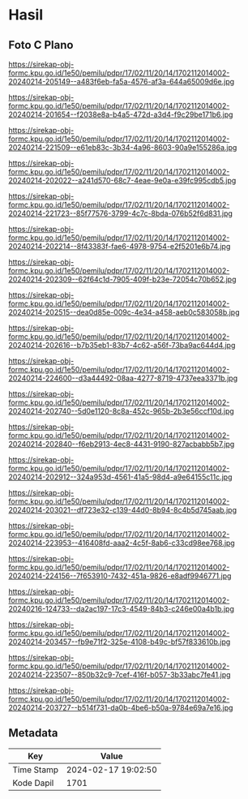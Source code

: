 # Hasil

## Foto C Plano

https://sirekap-obj-formc.kpu.go.id/1e50/pemilu/pdpr/17/02/11/20/14/1702112014002-20240214-205149--a483f6eb-fa5a-4576-af3a-644a65009d6e.jpg

https://sirekap-obj-formc.kpu.go.id/1e50/pemilu/pdpr/17/02/11/20/14/1702112014002-20240214-201654--f2038e8a-b4a5-472d-a3d4-f9c29be171b6.jpg

https://sirekap-obj-formc.kpu.go.id/1e50/pemilu/pdpr/17/02/11/20/14/1702112014002-20240214-221509--e61eb83c-3b34-4a96-8603-90a9e155286a.jpg

https://sirekap-obj-formc.kpu.go.id/1e50/pemilu/pdpr/17/02/11/20/14/1702112014002-20240214-202022--a241d570-68c7-4eae-9e0a-e39fc995cdb5.jpg

https://sirekap-obj-formc.kpu.go.id/1e50/pemilu/pdpr/17/02/11/20/14/1702112014002-20240214-221723--85f77576-3799-4c7c-8bda-076b52f6d831.jpg

https://sirekap-obj-formc.kpu.go.id/1e50/pemilu/pdpr/17/02/11/20/14/1702112014002-20240214-202214--8f43383f-fae6-4978-9754-e2f5201e6b74.jpg

https://sirekap-obj-formc.kpu.go.id/1e50/pemilu/pdpr/17/02/11/20/14/1702112014002-20240214-202309--62f64c1d-7905-409f-b23e-72054c70b652.jpg

https://sirekap-obj-formc.kpu.go.id/1e50/pemilu/pdpr/17/02/11/20/14/1702112014002-20240214-202515--dea0d85e-009c-4e34-a458-aeb0c583058b.jpg

https://sirekap-obj-formc.kpu.go.id/1e50/pemilu/pdpr/17/02/11/20/14/1702112014002-20240214-202616--b7b35eb1-83b7-4c62-a56f-73ba9ac644d4.jpg

https://sirekap-obj-formc.kpu.go.id/1e50/pemilu/pdpr/17/02/11/20/14/1702112014002-20240214-224600--d3a44492-08aa-4277-8719-4737eea3371b.jpg

https://sirekap-obj-formc.kpu.go.id/1e50/pemilu/pdpr/17/02/11/20/14/1702112014002-20240214-202740--5d0e1120-8c8a-452c-965b-2b3e56ccf10d.jpg

https://sirekap-obj-formc.kpu.go.id/1e50/pemilu/pdpr/17/02/11/20/14/1702112014002-20240214-202840--f6eb2913-4ec8-4431-9190-827acbabb5b7.jpg

https://sirekap-obj-formc.kpu.go.id/1e50/pemilu/pdpr/17/02/11/20/14/1702112014002-20240214-202912--324a953d-4561-41a5-98d4-a9e64155c11c.jpg

https://sirekap-obj-formc.kpu.go.id/1e50/pemilu/pdpr/17/02/11/20/14/1702112014002-20240214-203021--df723e32-c139-44d0-8b94-8c4b5d745aab.jpg

https://sirekap-obj-formc.kpu.go.id/1e50/pemilu/pdpr/17/02/11/20/14/1702112014002-20240214-223953--416408fd-aaa2-4c5f-8ab6-c33cd98ee768.jpg

https://sirekap-obj-formc.kpu.go.id/1e50/pemilu/pdpr/17/02/11/20/14/1702112014002-20240214-224156--7f653910-7432-451a-9826-e8adf9946771.jpg

https://sirekap-obj-formc.kpu.go.id/1e50/pemilu/pdpr/17/02/11/20/14/1702112014002-20240216-124733--da2ac197-17c3-4549-84b3-c246e00a4b1b.jpg

https://sirekap-obj-formc.kpu.go.id/1e50/pemilu/pdpr/17/02/11/20/14/1702112014002-20240214-203457--fb9e71f2-325e-4108-b49c-bf57f833610b.jpg

https://sirekap-obj-formc.kpu.go.id/1e50/pemilu/pdpr/17/02/11/20/14/1702112014002-20240214-223507--850b32c9-7cef-416f-b057-3b33abc7fe41.jpg

https://sirekap-obj-formc.kpu.go.id/1e50/pemilu/pdpr/17/02/11/20/14/1702112014002-20240214-203727--b514f731-da0b-4be6-b50a-9784e69a7e16.jpg


## Metadata

| Key        | Value               |
| ---------- | ------------------- |
| Time Stamp | 2024-02-17 19:02:50 |
| Kode Dapil | 1701                |



